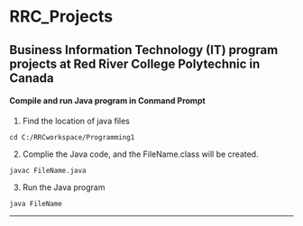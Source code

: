 # RRC_Projects
## Business Information Technology (IT) program projects at Red River College Polytechnic in Canada


#### Compile and run Java program in Conmand Prompt

1. Find the location of java files
```
cd C:/RRCworkspace/Programming1
```

2. Complie the Java code, and the FileName.class will be created.
```
javac FileName.java
```

3. Run the Java program
```
java FileName
```

---
